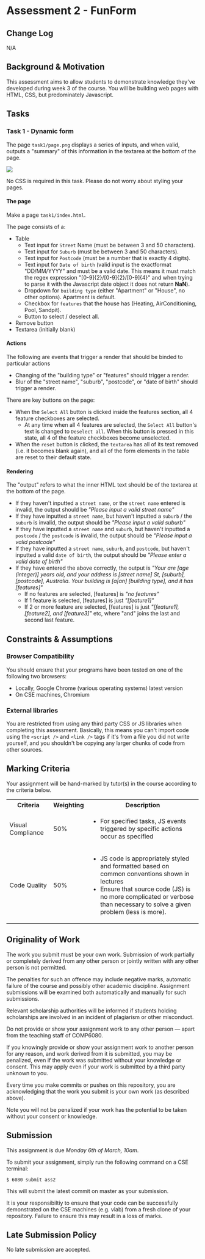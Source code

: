 # Assessment 2 - FunForm

## Change Log

N/A

## Background & Motivation

This assessment aims to allow students to demonstrate knowledge they've developed during week 3 of the course. You will be building web pages with HTML, CSS, but predominately Javascript.

## Tasks

### Task 1 - Dynamic form

The page `task1/page.png` displays a series of inputs, and when valid, outputs a "summary" of this information in the textarea at the bottom of the page.

![](./task1/page.PNG)

No CSS is required in this task. Please do not worry about styling your pages.

#### The page

Make a page `task1/index.html`.

The page consists of a:
 * Table
   * Text input for `Street` Name (must be between 3 and 50 characters).
   * Text input for `Suburb` (must be between 3 and 50 characters).
   * Text input for `Postcode` (must be a number that is exactly 4 digits).
   * Text input for `Date of birth` (valid input is the exactformat "DD/MM/YYYY" and must be a valid date. This means it must match the regex expression "[0-9]{2}/[0-9]{2}/[0-9]{4}" and when trying to parse it with the Javascript date object it does not return **NaN**).
   * Dropdown for `building type` (either "Apartment" or "House", no other options). Apartment is default.
   * Checkbox for `features` that the house has (Heating, AirConditioning, Pool, Sandpit).
   * Button to select / deselect all.
 * Remove button
 * Textarea (initially blank)

#### Actions

The following are events that trigger a render that should be binded to particular actions
* Changing of the "building type" or "features" should trigger a render.
* Blur of the "street name", "suburb", "postcode", or "date of birth" should trigger a render.

There are key buttons on the page:
* When the `Select All` button is clicked inside the features section, all 4 feature checkboxes are selected.
  * At any time when all 4 features are selected, the `Select All` button's text is changed to `Deselect all`. When this button is pressed in this state, all 4 of the feature checkboxes become unselected.
* When the `reset` button is clicked, the `textarea` has all of its text removed (i.e. it becomes blank again), and all of the form elements in the table are reset to their default state.

#### Rendering

The "output" refers to what the inner HTML text should be of the textarea at the bottom of the page.

* If they haven't inputted a `street name`, or the `street name` entered is invalid, the output should be _"Please input a valid street name"_
* If they have inputted a `street name`, but haven't inputted a `suburb` / the `suburb` is invalid, the output should be _"Please input a valid suburb"_
* If they have inputted a `street name` and `suburb`, but haven't inputted a `postcode` / the `postcode` is invalid, the output should be _"Please input a valid postcode"_
* If they have inputted a `street name`, `suburb`, and `postcode`, but haven't inputted a valid `date of birth`, the output should be _"Please enter a valid date of birth"_
* If they have entered the above correctly, the output is _"Your are [age (integer)] years old, and your address is [street name] St, [suburb], [postcode], Australia. Your building is [a|an] [building type], and it has [features]"_
  * If no features are selected, [features] is _"no features"_
  * If 1 feature is selected, [features] is just _"[feature1]"_
  * If 2 or more feature are selected, [features] is just _"[feature1], [feature2], and [feature3]"_ etc, where "and" joins the last and second last feature.

## Constraints & Assumptions

### Browser Compatibility

You should ensure that your programs have been tested on one of the following two browsers:
 * Locally, Google Chrome (various operating systems) latest version
 * On CSE machines, Chromium

### External libraries

You are restricted from using any third party CSS or JS libraries when completing this assessment. Basically, this means you can't import code using the `<script />` and `<link />` tags if it's from a file you did not write yourself, and you shouldn't be copying any larger chunks of code from other sources.

## Marking Criteria

Your assignment will be hand-marked by tutor(s) in the course according to the criteria below.

<table>
	<tr>
		<th>Criteria</th>
		<th>Weighting</th>
		<th>Description</th>
	</tr>
	<tr>
		<td>Visual Compliance</td>
		<td>50%</td>
		<td>
			<ul>
				<li>For specified tasks, JS events triggered by specific actions occur as specified</li>
			</ul>
		</td>
	</tr>
	<tr>
		<td>Code Quality</td>
		<td>50%</td>
		<td>
			<ul>
				<li>JS code is appropriately styled and formatted based on common conventions shown in lectures</li>
				<li>Ensure that source code (JS) is no more complicated or verbose than necessary to solve a given problem (less is more).</li>
			</ul>
		</td>
	</tr>
</table>

## Originality of Work

The work you submit must be your own work.  Submission of work partially or completely derived from
any other person or jointly written with any other person is not permitted.

The penalties for such an offence may include negative marks, automatic failure of the course and
possibly other academic discipline. Assignment submissions will be examined both automatically and
manually for such submissions.

Relevant scholarship authorities will be informed if students holding scholarships are involved in
an incident of plagiarism or other misconduct.

Do not provide or show your assignment work to any other person &mdash; apart from the teaching
staff of COMP6080.

If you knowingly provide or show your assignment work to another person for any reason, and work
derived from it is submitted, you may be penalized, even if the work was submitted without your
knowledge or consent.  This may apply even if your work is submitted by a third party unknown to
you.

Every time you make commits or pushes on this repository, you are acknowledging that the work you
submit is your own work (as described above).

Note you will not be penalized if your work has the potential to be taken without your consent or
knowledge.

## Submission

This assignment is due *Monday 6th of March, 10am*.

To submit your assignment, simply run the following command on a CSE terminal:

`$ 6080 submit ass2`

This will submit the latest commit on master as your submission.

It is your responsibiltiy to ensure that your code can be successfully demonstrated on the CSE machines (e.g. vlab)
from a fresh clone of your repository. Failure to ensure this may result in a loss of marks.

## Late Submission Policy

No late submission are accepted.
